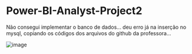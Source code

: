 # Power-BI-Analyst-Project2


Não consegui implementar o banco de dados... deu erro já na inserção no mysql, copiando os códigos dos arquivos do github da professora...

![image](https://github.com/Antolos/Power-BI-Analyst-Project2/assets/44371005/ac8a0b63-f711-4c65-ae88-51a108d92771)
